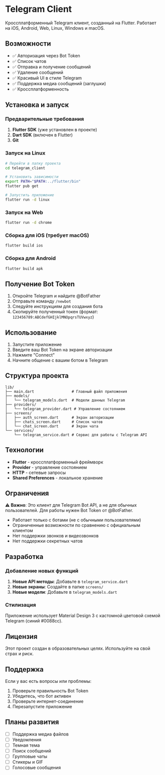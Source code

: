 # Telegram Client

Кроссплатформенный Telegram клиент, созданный на Flutter. Работает на iOS, Android, Web, Linux, Windows и macOS.

## Возможности

- ✅ Авторизация через Bot Token
- ✅ Список чатов
- ✅ Отправка и получение сообщений
- ✅ Удаление сообщений
- ✅ Красивый UI в стиле Telegram
- ✅ Поддержка медиа сообщений (заглушки)
- ✅ Кроссплатформенность

## Установка и запуск

### Предварительные требования

1. **Flutter SDK** (уже установлен в проекте)
2. **Dart SDK** (включен в Flutter)
3. **Git**

### Запуск на Linux

```bash
# Перейти в папку проекта
cd telegram_client

# Установить зависимости
export PATH="$PATH:../flutter/bin"
flutter pub get

# Запустить приложение
flutter run -d linux
```

### Запуск на Web

```bash
flutter run -d chrome
```

### Сборка для iOS (требует macOS)

```bash
flutter build ios
```

### Сборка для Android

```bash
flutter build apk
```

## Получение Bot Token

1. Откройте Telegram и найдите @BotFather
2. Отправьте команду `/newbot`
3. Следуйте инструкциям для создания бота
4. Скопируйте полученный токен (формат: `123456789:ABCdefGHIjklMNOpqrsTUVwxyz`)

## Использование

1. Запустите приложение
2. Введите ваш Bot Token на экране авторизации
3. Нажмите "Connect"
4. Начните общение с вашим ботом в Telegram

## Структура проекта

```
lib/
├── main.dart                 # Главный файл приложения
├── models/
│   └── telegram_models.dart  # Модели данных Telegram
├── providers/
│   └── telegram_provider.dart # Управление состоянием
├── screens/
│   ├── auth_screen.dart      # Экран авторизации
│   ├── chats_screen.dart     # Список чатов
│   └── chat_screen.dart      # Экран чата
└── services/
    └── telegram_service.dart # Сервис для работы с Telegram API
```

## Технологии

- **Flutter** - кроссплатформенный фреймворк
- **Provider** - управление состоянием
- **HTTP** - сетевые запросы
- **Shared Preferences** - локальное хранение

## Ограничения

⚠️ **Важно**: Это клиент для Telegram Bot API, а не для обычных пользователей. Для работы нужен Bot Token от @BotFather.

- Работает только с ботами (не с обычными пользователями)
- Ограниченные возможности по сравнению с официальным клиентом
- Нет поддержки звонков и видеозвонков
- Нет поддержки секретных чатов

## Разработка

### Добавление новых функций

1. **Новые API методы**: Добавьте в `telegram_service.dart`
2. **Новые экраны**: Создайте в папке `screens/`
3. **Новые модели**: Добавьте в `telegram_models.dart`

### Стилизация

Приложение использует Material Design 3 с кастомной цветовой схемой Telegram (синий #0088cc).

## Лицензия

Этот проект создан в образовательных целях. Используйте на свой страх и риск.

## Поддержка

Если у вас есть вопросы или проблемы:

1. Проверьте правильность Bot Token
2. Убедитесь, что бот активен
3. Проверьте интернет-соединение
4. Перезапустите приложение

## Планы развития

- [ ] Поддержка медиа файлов
- [ ] Уведомления
- [ ] Темная тема
- [ ] Поиск сообщений
- [ ] Групповые чаты
- [ ] Стикеры и GIF
- [ ] Голосовые сообщения
